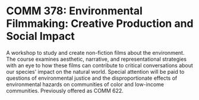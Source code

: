 # COMM 378: Environmental Filmmaking: Creative Production and Social Impact

A workshop to study and create non-fiction films about the environment. The course examines aesthetic, narrative, and representational strategies with an eye to how these films can contribute to critical conversations about our species' impact on the natural world. Special attention will be paid to questions of environmental justice and the disproportionate effects of environmental hazards on communities of color and low-income communities. Previously offered as COMM 622.
